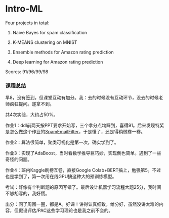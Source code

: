 # Intro-ML
Four projects in total:

1. Naive Bayes for spam classification

2. K-MEANS clustering on MNIST

3. Ensemble methods for Amazon rating prediction

4. Deep learning for Amazon rating prediction

Scores: 91/96/99/98

### 课程总结

早8，没有签到，但课堂互动有加分。我：去的时候没有互动环节，没去的时候老师疯狂提问。遂拿不到。

共4次实验，大约占50%。

作业1：ddl前两天按PPT要求开始写，三个拿分点均踩到，喜得91。后来发现特奖是怎么做这个作业的[SpamEmailFilter](https://github.com/heheda12345/SpamEmailFilter)，于是懂了，还是得稍微卷一卷。

作业2：算法很简单，聚类可视化是第一次，确实学到了。

作业3：实现了AdaBoost，当时看数学推导巨巧妙，实现倒也简单。遇到了一些奇怪的问题。

作业4：班内Kaggle刷榜互卷，直接Google Colab+BERT搞上，勉强第5。不过也是学到了，第一次用在线GPU搞这种大的预训练模型。

考试：好像有个判断题的原因写错了。最后设计机器学习流程大题25分，我时间不够胡写的，我好慌。

出分：问了周围一圈，都是A。好课！讲得认真细致，给分好，虽然没讲太难的内容，但假设评估/PAC这些学习理论也是我之前不会的。



